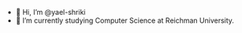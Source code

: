 - 👋 Hi, I’m @yael-shriki
- 🌱 I’m currently studying Computer Science at Reichman University.


<!---
yael-shriki/yael-shriki is a ✨ special ✨ repository because its `README.md` (this file) appears on your GitHub profile.
You can click the Preview link to take a look at your changes.
--->
